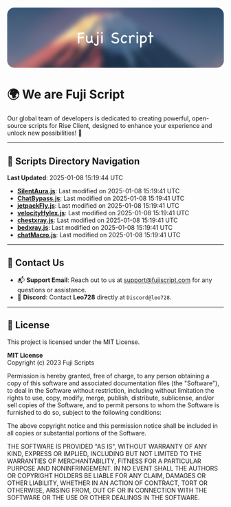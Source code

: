 ![Banner](.github/b.webp)

# 🌍 **We are Fuji Script**

Our global team of developers is dedicated to creating powerful, open-source scripts for Rise Client, designed to enhance your experience and unlock new possibilities! 🌟

---
<!-- SCRIPTS_NAVIGATION_START -->
## 📂 **Scripts Directory Navigation**

**Last Updated**: 2025-01-08 15:19:44 UTC

- **[SilentAura.js](scripts/SilentAura.js)**: Last modified on 2025-01-08 15:19:41 UTC
- **[ChatBypass.js](scripts/ChatBypass.js)**: Last modified on 2025-01-08 15:19:41 UTC
- **[jetpackFly.js](scripts/jetpackFly.js)**: Last modified on 2025-01-08 15:19:41 UTC
- **[velocityHylex.js](scripts/velocityHylex.js)**: Last modified on 2025-01-08 15:19:41 UTC
- **[chestxray.js](scripts/chestxray.js)**: Last modified on 2025-01-08 15:19:41 UTC
- **[bedxray.js](scripts/bedxray.js)**: Last modified on 2025-01-08 15:19:41 UTC
- **[chatMacro.js](scripts/chatMacro.js)**: Last modified on 2025-01-08 15:19:41 UTC

<!-- SCRIPTS_NAVIGATION_END -->

---

## 💬 **Contact Us**  
- 📬 **Support Email**: Reach out to us at [support@fujiscript.com](mailto:support@fujiscript.com) for any questions or assistance.  
- 💬 **Discord**: Contact **Leo728** directly at `Discord@leo728`.

---

## 📜 **License**

This project is licensed under the MIT License.  

**MIT License**  
Copyright (c) 2023 Fuji Scripts  

Permission is hereby granted, free of charge, to any person obtaining a copy of this software and associated documentation files (the "Software"), to deal in the Software without restriction, including without limitation the rights to use, copy, modify, merge, publish, distribute, sublicense, and/or sell copies of the Software, and to permit persons to whom the Software is furnished to do so, subject to the following conditions:  

The above copyright notice and this permission notice shall be included in all copies or substantial portions of the Software.  

THE SOFTWARE IS PROVIDED "AS IS", WITHOUT WARRANTY OF ANY KIND, EXPRESS OR IMPLIED, INCLUDING BUT NOT LIMITED TO THE WARRANTIES OF MERCHANTABILITY, FITNESS FOR A PARTICULAR PURPOSE AND NONINFRINGEMENT. IN NO EVENT SHALL THE AUTHORS OR COPYRIGHT HOLDERS BE LIABLE FOR ANY CLAIM, DAMAGES OR OTHER LIABILITY, WHETHER IN AN ACTION OF CONTRACT, TORT OR OTHERWISE, ARISING FROM, OUT OF OR IN CONNECTION WITH THE SOFTWARE OR THE USE OR OTHER DEALINGS IN THE SOFTWARE.  

